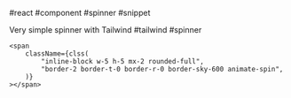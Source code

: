 #react #component #spinner #snippet 


Very simple spinner with Tailwind #tailwind #spinner
```tsx
<span
	className={clss(
		"inline-block w-5 h-5 mx-2 rounded-full",
		"border-2 border-t-0 border-r-0 border-sky-600 animate-spin",
	)}
></span>
```

